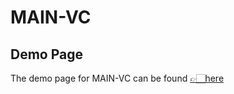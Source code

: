 # MAIN-VC

## Demo Page
The demo page for MAIN-VC can be found [👉🏻here](https://pecholal.github.io/MAIN-VC-demo/)
